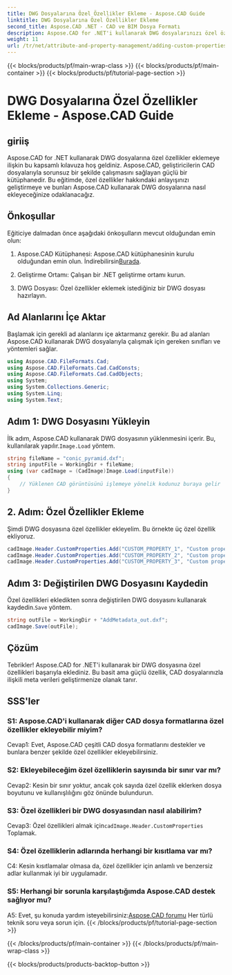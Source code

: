 ```yaml
---
title: DWG Dosyalarına Özel Özellikler Ekleme - Aspose.CAD Guide
linktitle: DWG Dosyalarına Özel Özellikler Ekleme
second_title: Aspose.CAD .NET - CAD ve BIM Dosya Formatı
description: Aspose.CAD for .NET'i kullanarak DWG dosyalarınızı özel özelliklerle geliştirin. Anlamlı meta verileri zahmetsizce eklemek için adım adım kılavuzumuzu izleyin.
weight: 11
url: /tr/net/attribute-and-property-management/adding-custom-properties-to-dwg/
---
```


{{< blocks/products/pf/main-wrap-class >}}
{{< blocks/products/pf/main-container >}}
{{< blocks/products/pf/tutorial-page-section >}}

# DWG Dosyalarına Özel Özellikler Ekleme - Aspose.CAD Guide

## giriiş

Aspose.CAD for .NET kullanarak DWG dosyalarına özel özellikler eklemeye ilişkin bu kapsamlı kılavuza hoş geldiniz. Aspose.CAD, geliştiricilerin CAD dosyalarıyla sorunsuz bir şekilde çalışmasını sağlayan güçlü bir kütüphanedir. Bu eğitimde, özel özellikler hakkındaki anlayışınızı geliştirmeye ve bunları Aspose.CAD kullanarak DWG dosyalarına nasıl ekleyeceğinize odaklanacağız.

## Önkoşullar

Eğiticiye dalmadan önce aşağıdaki önkoşulların mevcut olduğundan emin olun:

1.  Aspose.CAD Kütüphanesi: Aspose.CAD kütüphanesinin kurulu olduğundan emin olun. İndirebilirsin[Burada](https://releases.aspose.com/cad/net/).

2. Geliştirme Ortamı: Çalışan bir .NET geliştirme ortamı kurun.

3. DWG Dosyası: Özel özellikler eklemek istediğiniz bir DWG dosyası hazırlayın.

## Ad Alanlarını İçe Aktar

Başlamak için gerekli ad alanlarını içe aktarmanız gerekir. Bu ad alanları Aspose.CAD kullanarak DWG dosyalarıyla çalışmak için gereken sınıfları ve yöntemleri sağlar.

```csharp
using Aspose.CAD.FileFormats.Cad;
using Aspose.CAD.FileFormats.Cad.CadConsts;
using Aspose.CAD.FileFormats.Cad.CadObjects;
using System;
using System.Collections.Generic;
using System.Linq;
using System.Text;
```

## Adım 1: DWG Dosyasını Yükleyin

 İlk adım, Aspose.CAD kullanarak DWG dosyasının yüklenmesini içerir. Bu, kullanılarak yapılır.`Image.Load` yöntem.

```csharp
string fileName = "conic_pyramid.dxf";
string inputFile = WorkingDir + fileName;
using (var cadImage = (CadImage)Image.Load(inputFile))
{
    // Yüklenen CAD görüntüsünü işlemeye yönelik kodunuz buraya gelir
}
```

## 2. Adım: Özel Özellikler Ekleme

Şimdi DWG dosyasına özel özellikler ekleyelim. Bu örnekte üç özel özellik ekliyoruz.

```csharp
cadImage.Header.CustomProperties.Add("CUSTOM_PROPERTY_1", "Custom property test 1");
cadImage.Header.CustomProperties.Add("CUSTOM_PROPERTY_2", "Custom property test 2");
cadImage.Header.CustomProperties.Add("CUSTOM_PROPERTY_3", "Custom property test 3");
```

## Adım 3: Değiştirilen DWG Dosyasını Kaydedin

 Özel özellikleri ekledikten sonra değiştirilen DWG dosyasını kullanarak kaydedin.`Save` yöntem.

```csharp
string outFile = WorkingDir + "AddMetadata_out.dxf";
cadImage.Save(outFile);
```

## Çözüm

Tebrikler! Aspose.CAD for .NET'i kullanarak bir DWG dosyasına özel özellikleri başarıyla eklediniz. Bu basit ama güçlü özellik, CAD dosyalarınızla ilişkili meta verileri geliştirmenize olanak tanır.

## SSS'ler

### S1: Aspose.CAD'i kullanarak diğer CAD dosya formatlarına özel özellikler ekleyebilir miyim?

Cevap1: Evet, Aspose.CAD çeşitli CAD dosya formatlarını destekler ve bunlara benzer şekilde özel özellikler ekleyebilirsiniz.

### S2: Ekleyebileceğim özel özelliklerin sayısında bir sınır var mı?

Cevap2: Kesin bir sınır yoktur, ancak çok sayıda özel özellik eklerken dosya boyutunu ve kullanışlılığını göz önünde bulundurun.

### S3: Özel özellikleri bir DWG dosyasından nasıl alabilirim?

 Cevap3: Özel özellikleri almak için`cadImage.Header.CustomProperties` Toplamak.

### S4: Özel özelliklerin adlarında herhangi bir kısıtlama var mı?

C4: Kesin kısıtlamalar olmasa da, özel özellikler için anlamlı ve benzersiz adlar kullanmak iyi bir uygulamadır.

### S5: Herhangi bir sorunla karşılaştığımda Aspose.CAD destek sağlıyor mu?

 A5: Evet, şu konuda yardım isteyebilirsiniz:[Aspose.CAD forumu](https://forum.aspose.com/c/cad/19) Her türlü teknik soru veya sorun için.
{{< /blocks/products/pf/tutorial-page-section >}}

{{< /blocks/products/pf/main-container >}}
{{< /blocks/products/pf/main-wrap-class >}}

{{< blocks/products/products-backtop-button >}}
